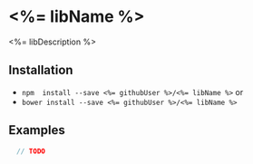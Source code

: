 # <%= libName %>

<%= libDescription %>

## Installation

- `npm  install --save <%= githubUser %>/<%= libName %>`
or 
- `bower install --save <%= githubUser %>/<%= libName %>`


## Examples

```js
  // TODO
```
